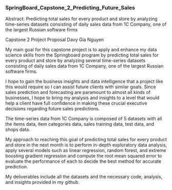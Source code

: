 ### SpringBoard_Capstone_2_Predicting_Future_Sales
Abstract: Predicting total sales for every product and store by analyzing time-series datasets consisting of daily sales data from 1C Company, one of the largest Russian software firms

Capstone 2 Project Proposal
Davy Gia Nguyen

My main goal for this capstone project is to apply and enhance my data science skills from the Springboard program by predicting total sales for every product and store by analyzing several time-series datasets consisting of daily sales data from 1C Company, one of the largest Russian software firms.

I hope to gain the business insights and data intelligence that a project like this would require so I can assist future clients with similar goals.  Since sales prediction and forecasting are paramount to almost all kinds of businesses, I hope to bring my analysis and insights to a level that would help a client have full confidence in making these crucial executive decisions regarding future sales predictions. 
	
The time-series data from 1C Company is composed of 5 datasets with all the items data, item categories data, sales training data, test data, and shops data. 
	
My approach to reaching this goal of predicting total sales for every product and store in the next month is to perform in-depth exploratory data analysis, apply several models such as linear regression, random forest, and extreme boosting gradient regression and compute the root mean squared error to evaluate the performance of each to decide the best method for accurate prediction. 
	
My deliverables include all the datasets and the necessary code, analysis, and insights provided in my github. 


 



